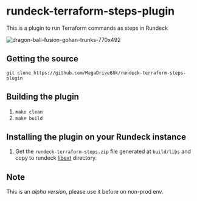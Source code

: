 # rundeck-terraform-steps-plugin

This is a plugin to run Terraform commands as steps in Rundeck

![dragon-ball-fusion-gohan-trunks-770x492](https://user-images.githubusercontent.com/51376003/129080403-794c3f7e-4dcd-47f8-bb2e-37fc6bf8d313.jpg)

## Getting the source

`git clone https://github.com/MegaDrive68k/rundeck-terraform-steps-plugin`

## Building the plugin

  1. `make clean`
  2. `make build`

## Installing the plugin on your Rundeck instance  

  1. Get the `rundeck-terraform-steps.zip` file generated at `build/libs` and copy to rundeck [libext](https://docs.rundeck.com/docs/administration/configuration/plugins/installing.html#installing-plugins) directory.

## Note

This is an _alpha version_, please use it before on non-prod env.
